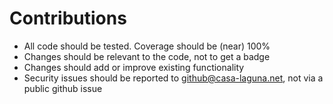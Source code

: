 # Contributions

- All code should be tested. Coverage should be (near) 100%
- Changes should be relevant to the code, not to get a badge
- Changes should add or improve existing functionality
- Security issues should be reported to github@casa-laguna.net, not via a public github issue